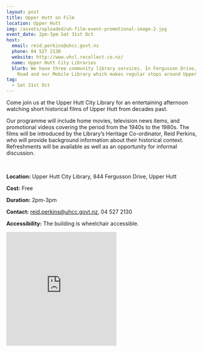 ```yaml
---
layout: post
title: Upper Hutt on Film
location: Upper Hutt
img: /assets/uploaded/uh-film-event-promotional-image-2.jpg
event_date: 2pm-3pm Sat 31st Oct
host:
  email: reid.perkins@uhcc.govt.nz
  phone: 04 527 2130
  website: http://www.uhcl.recollect.co.nz/
  name: Upper Hutt City Libraries
  blurb: We have three community library services. In Fergusson Drive, Pinehaven
    Road and our Mobile Library which makes regular stops around Upper Hutt.
tag:
  - Sat 31st Oct
---
```

Come join us at the Upper Hutt City Library for an entertaining afternoon watching short historical films of Upper Hutt from decades past. 

Our programme will include home movies, television news items, and promotional videos covering the period from the 1940s to the 1980s. The films will be introduced by the Library’s Heritage Co-ordinator, Reid Perkins, who will provide background information about their historical context. Refreshments will be available as well as an opportunity for informal discussion.

<br>

**Location:** Upper Hutt City Library, 844 Fergusson Drive, Upper Hutt

**Cost:** Free

**Duration:** 2pm-3pm

**Contact:** reid.perkins@uhcc.govt.nz, 04 527 2130

**Accessibility:** The building is wheelchair accessible.

<iframe src="https://www.facebook.com/plugins/page.php?href=https%3A%2F%2Fwww.facebook.com%2FUpperHuttCityLibrary%2F&tabs=header&width=290&height=300&small_header=false&adapt_container_width=true&hide_cover=false&show_facepile=true&appId" width="290" height="300" style="border:none;overflow:hidden" scrolling="no" frameborder="0" allowTransparency="true" allow="encrypted-media"></iframe>